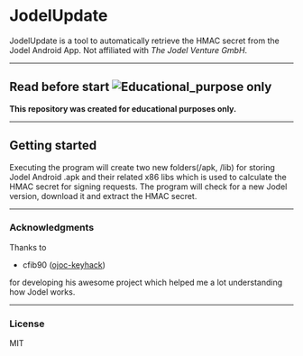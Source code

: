# JodelUpdate
JodelUpdate is a tool to automatically retrieve the HMAC secret from the Jodel Android App. Not affiliated with *The Jodel Venture GmbH*.

----

## Read before start ![Educational_purpose only](https://img.shields.io/badge/Educational_purpose-only-brightgreen.svg)
**This repository was created for educational purposes only.**

----

## Getting started
Executing the program will create two new folders(/apk, /lib) for storing Jodel Android .apk and their related x86 libs which is used to calculate the HMAC secret for signing requests. The program will check for a new Jodel version, download it and extract the HMAC secret.



----

### Acknowledgments
Thanks to

 - cfib90 ([ojoc-keyhack](https://bitbucket.org/cfib90/ojoc-keyhack/overview))
 
for developing his awesome project which helped me a lot understanding how Jodel works.

----
### License

MIT
